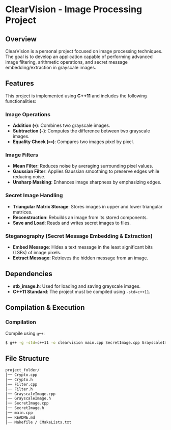 # ClearVision - Image Processing Project

## Overview
ClearVision is a personal project focused on image processing techniques. The goal is to develop an application capable of performing advanced image filtering, arithmetic operations, and secret message embedding/extraction in grayscale images.

## Features
This project is implemented using **C++11** and includes the following functionalities:

### Image Operations
- **Addition (`+`)**: Combines two grayscale images.
- **Subtraction (`-`)**: Computes the difference between two grayscale images.
- **Equality Check (`==`)**: Compares two images pixel by pixel.

### Image Filters
- **Mean Filter**: Reduces noise by averaging surrounding pixel values.
- **Gaussian Filter**: Applies Gaussian smoothing to preserve edges while reducing noise.
- **Unsharp Masking**: Enhances image sharpness by emphasizing edges.

### Secret Image Handling
- **Triangular Matrix Storage**: Stores images in upper and lower triangular matrices.
- **Reconstruction**: Rebuilds an image from its stored components.
- **Save and Load**: Reads and writes secret images to files.

### Steganography (Secret Message Embedding & Extraction)
- **Embed Message**: Hides a text message in the least significant bits (LSBs) of image pixels.
- **Extract Message**: Retrieves the hidden message from an image.

## Dependencies
- **stb_image.h**: Used for loading and saving grayscale images.
- **C++11 Standard**: The project must be compiled using `-std=c++11`.

## Compilation & Execution
### Compilation
Compile using `g++`:
```bash
$ g++ -g -std=c++11 -o clearvision main.cpp SecretImage.cpp GrayscaleImage.cpp Filter.cpp Crypto.cpp 
```

## File Structure
```bash
project_folder/
│── Crypto.cpp
│── Crypto.h
│── Filter.cpp
│── Filter.h
│── GrayscaleImage.cpp
│── GrayscaleImage.h
│── SecretImage.cpp
│── SecretImage.h
│── main.cpp
│── README.md
│── Makefile / CMakeLists.txt
```
